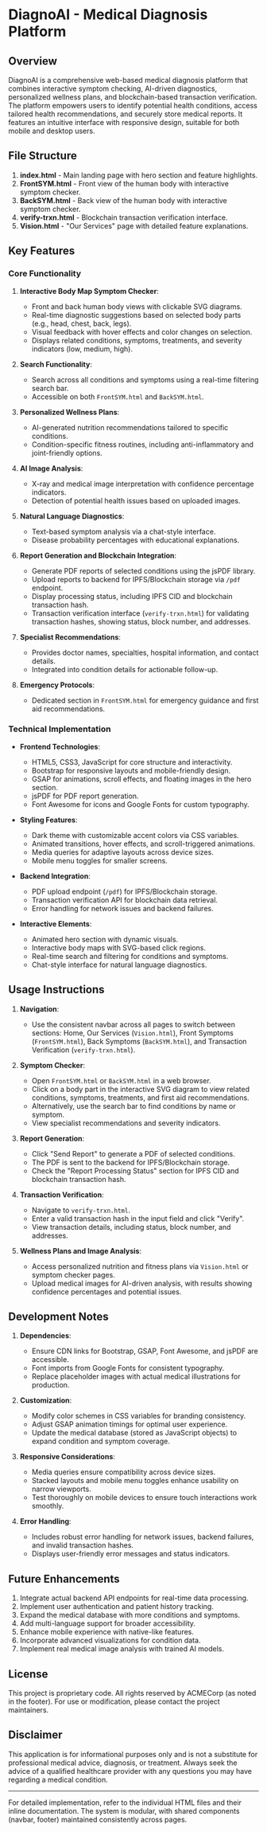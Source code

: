 
# DiagnoAI - Medical Diagnosis Platform

## Overview

DiagnoAI is a comprehensive web-based medical diagnosis platform that combines interactive symptom checking, AI-driven diagnostics, personalized wellness plans, and blockchain-based transaction verification. The platform empowers users to identify potential health conditions, access tailored health recommendations, and securely store medical reports. It features an intuitive interface with responsive design, suitable for both mobile and desktop users.

## File Structure

1. **index.html** - Main landing page with hero section and feature highlights.
2. **FrontSYM.html** - Front view of the human body with interactive symptom checker.
3. **BackSYM.html** - Back view of the human body with interactive symptom checker.
4. **verify-trxn.html** - Blockchain transaction verification interface.
5. **Vision.html** - "Our Services" page with detailed feature explanations.

## Key Features

### Core Functionality

1. **Interactive Body Map Symptom Checker**:
   - Front and back human body views with clickable SVG diagrams.
   - Real-time diagnostic suggestions based on selected body parts (e.g., head, chest, back, legs).
   - Visual feedback with hover effects and color changes on selection.
   - Displays related conditions, symptoms, treatments, and severity indicators (low, medium, high).

2. **Search Functionality**:
   - Search across all conditions and symptoms using a real-time filtering search bar.
   - Accessible on both `FrontSYM.html` and `BackSYM.html`.

3. **Personalized Wellness Plans**:
   - AI-generated nutrition recommendations tailored to specific conditions.
   - Condition-specific fitness routines, including anti-inflammatory and joint-friendly options.

4. **AI Image Analysis**:
   - X-ray and medical image interpretation with confidence percentage indicators.
   - Detection of potential health issues based on uploaded images.

5. **Natural Language Diagnostics**:
   - Text-based symptom analysis via a chat-style interface.
   - Disease probability percentages with educational explanations.

6. **Report Generation and Blockchain Integration**:
   - Generate PDF reports of selected conditions using the jsPDF library.
   - Upload reports to backend for IPFS/Blockchain storage via `/pdf` endpoint.
   - Display processing status, including IPFS CID and blockchain transaction hash.
   - Transaction verification interface (`verify-trxn.html`) for validating transaction hashes, showing status, block number, and addresses.

7. **Specialist Recommendations**:
   - Provides doctor names, specialties, hospital information, and contact details.
   - Integrated into condition details for actionable follow-up.

8. **Emergency Protocols**:
   - Dedicated section in `FrontSYM.html` for emergency guidance and first aid recommendations.

### Technical Implementation

- **Frontend Technologies**:
  - HTML5, CSS3, JavaScript for core structure and interactivity.
  - Bootstrap for responsive layouts and mobile-friendly design.
  - GSAP for animations, scroll effects, and floating images in the hero section.
  - jsPDF for PDF report generation.
  - Font Awesome for icons and Google Fonts for custom typography.

- **Styling Features**:
  - Dark theme with customizable accent colors via CSS variables.
  - Animated transitions, hover effects, and scroll-triggered animations.
  - Media queries for adaptive layouts across device sizes.
  - Mobile menu toggles for smaller screens.

- **Backend Integration**:
  - PDF upload endpoint (`/pdf`) for IPFS/Blockchain storage.
  - Transaction verification API for blockchain data retrieval.
  - Error handling for network issues and backend failures.

- **Interactive Elements**:
  - Animated hero section with dynamic visuals.
  - Interactive body maps with SVG-based click regions.
  - Real-time search and filtering for conditions and symptoms.
  - Chat-style interface for natural language diagnostics.

## Usage Instructions

1. **Navigation**:
   - Use the consistent navbar across all pages to switch between sections: Home, Our Services (`Vision.html`), Front Symptoms (`FrontSYM.html`), Back Symptoms (`BackSYM.html`), and Transaction Verification (`verify-trxn.html`).

2. **Symptom Checker**:
   - Open `FrontSYM.html` or `BackSYM.html` in a web browser.
   - Click on a body part in the interactive SVG diagram to view related conditions, symptoms, treatments, and first aid recommendations.
   - Alternatively, use the search bar to find conditions by name or symptom.
   - View specialist recommendations and severity indicators.

3. **Report Generation**:
   - Click "Send Report" to generate a PDF of selected conditions.
   - The PDF is sent to the backend for IPFS/Blockchain storage.
   - Check the "Report Processing Status" section for IPFS CID and blockchain transaction hash.

4. **Transaction Verification**:
   - Navigate to `verify-trxn.html`.
   - Enter a valid transaction hash in the input field and click "Verify".
   - View transaction details, including status, block number, and addresses.

5. **Wellness Plans and Image Analysis**:
   - Access personalized nutrition and fitness plans via `Vision.html` or symptom checker pages.
   - Upload medical images for AI-driven analysis, with results showing confidence percentages and potential issues.

## Development Notes

1. **Dependencies**:
   - Ensure CDN links for Bootstrap, GSAP, Font Awesome, and jsPDF are accessible.
   - Font imports from Google Fonts for consistent typography.
   - Replace placeholder images with actual medical illustrations for production.

2. **Customization**:
   - Modify color schemes in CSS variables for branding consistency.
   - Adjust GSAP animation timings for optimal user experience.
   - Update the medical database (stored as JavaScript objects) to expand condition and symptom coverage.

3. **Responsive Considerations**:
   - Media queries ensure compatibility across device sizes.
   - Stacked layouts and mobile menu toggles enhance usability on narrow viewports.
   - Test thoroughly on mobile devices to ensure touch interactions work smoothly.

4. **Error Handling**:
   - Includes robust error handling for network issues, backend failures, and invalid transaction hashes.
   - Displays user-friendly error messages and status indicators.

## Future Enhancements

1. Integrate actual backend API endpoints for real-time data processing.
2. Implement user authentication and patient history tracking.
3. Expand the medical database with more conditions and symptoms.
4. Add multi-language support for broader accessibility.
5. Enhance mobile experience with native-like features.
6. Incorporate advanced visualizations for condition data.
7. Implement real medical image analysis with trained AI models.

## License

This project is proprietary code. All rights reserved by ACMECorp (as noted in the footer). For use or modification, please contact the project maintainers.

## Disclaimer

This application is for informational purposes only and is not a substitute for professional medical advice, diagnosis, or treatment. Always seek the advice of a qualified healthcare provider with any questions you may have regarding a medical condition.

---

For detailed implementation, refer to the individual HTML files and their inline documentation. The system is modular, with shared components (navbar, footer) maintained consistently across pages.
